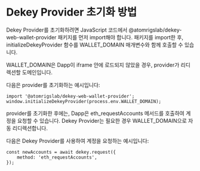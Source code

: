 # Dekey Provider 초기화 방법

Dekey Provider를 초기화하려면 JavaScript 코드에서 @atomrigslab/dekey-web-wallet-provider 패키지를 먼저 import해야 합니다. 패키지를 import한 후, initializeDekeyProvider 함수를 WALLET_DOMAIN 매개변수와 함께 호출할 수 있습니다.

WALLET_DOMAIN은 Dapp이 iframe 안에 로드되지 않았을 경우, provider가 리디렉션할 도메인입니다.

다음은 provider를 초기화하는 예시입니다:

```
import '@atomrigslab/dekey-web-wallet-provider';
window.initializeDekeyProvider(process.env.WALLET_DOMAIN);
```

provider를 초기화한 후에는, Dapp은 eth_requestAccounts 메서드를 호출하여 계정을 요청할 수 있습니다. Dekey Provider는 필요한 경우 WALLET_DOMAIN으로 자동 리디렉션합니다.

다음은 Dekey Provider를 사용하여 계정을 요청하는 예시입니다:

```
const newAccounts = await dekey.request({
    method: 'eth_requestAccounts',
});
```

